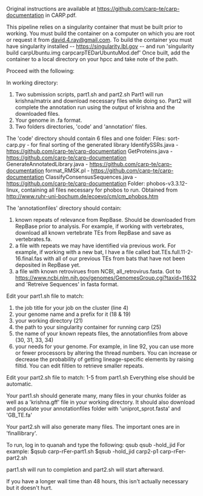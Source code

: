 Original instructions are available at https://github.com/carp-te/carp-documentation in CARP.pdf.

This pipeline relies on a singularity container that must be built prior to working.
You must build the container on a computer on which you are root or request it from david.4.ray@gmail.com. 
To build the container you must have singularity installed -- https://singularity.lbl.gov -- and run 'singularity build carpUbuntu.img carpcarpTEDarUbuntuMod.def'
Once built, add the container to a local directory on your hpcc and take note of the path. 

Proceed with the following: 

In working directory:
1. Two submission scripts, part1.sh and part2.sh
Part1 will run krishna/matrix and download necessary files while doing so. 
Part2 will complete the annotation run using the output of krishna and the downloaded files.
2. Your genome in .fa format.
3. Two folders directories, 'code' and 'annotation' files.

The 'code' directory should contain 6 files and one folder:
Files:
sort-carp.py - for final sorting of the generated library
IdentifySSRs.java - https://github.com/carp-te/carp-documentation
GetProteins.java - https://github.com/carp-te/carp-documentation
GenerateAnnotatedLibrary.java - https://github.com/carp-te/carp-documentation
format_RMSK.pl - https://github.com/carp-te/carp-documentation
ClassifyConsensusSequences.java - https://github.com/carp-te/carp-documentation
Folder:
phobos-v3.3.12-linux, containing all files necessary for phobos to run. Obtained from http://www.ruhr-uni-bochum.de/ecoevo/cm/cm_phobos.htm

The 'annotationfiles' directory should contain:
1. known repeats of relevance from RepBase. Should be downloaded from RepBase prior to analysis. For example, if working with vertebrates, download all known vertebrate TEs from RepBase and save as vertebrates.fa. 
2. a file with repeats we may have identified via previous work. For example, if working with a new bat, I have a file called bat.TEs.full.11-2-16.final.fas with all of our previous TEs from bats that have not been deposited in RepBase yet.
3. a file with known retrovirues from NCBI, all_retrovirus.fasta. Got to https://www.ncbi.nlm.nih.gov/genomes/GenomesGroup.cgi?taxid=11632 and 'Retreive Sequences' in fasta format. 

Edit your part1.sh file to match:
1. the job title for your job on the cluster (line 4)
2. your genome name and a prefix for it (18 & 19)
3. your working directory (21)
4. the path to your singularity container for running carp (25)
5. the name of your known repeats files, the annotationfiles from above (30, 31, 33, 34)
6. your needs for your genome. For example, in line 92, you can use more or fewer processors by altering the thread numbers. You can increase or decrease the probability of getting lineage-specific elements by raising filtid. You can edit filtlen to retrieve smaller repeats.

Edit your part2.sh file to match:
1-5 from part1.sh
Everything else should be automatic.

Your part1.sh should generate many, many files in your chunks folder as well as a 'krishna.gff' file in your working directory. It should also download and populate your annotationfiles folder with 'uniprot_sprot.fasta' and 'GB_TE.fa'

Your part2.sh will also generate many files. The important ones are in 'finallibrary'.

To run, log in to quanah and type the following:
qsub <name of your part1.sh>
qsub -hold_jid <name the job title in part1.sh> <name of your part2.sh>
For example:
$qsub carp-rFer-part1.sh
$qsub -hold_jid carp2-p1 carp-rFer-part2.sh

part1.sh will run to completion and part2.sh will start afterward.

If you have a longer wall time than 48 hours, this isn't actually necessary but it doesn't hurt.

